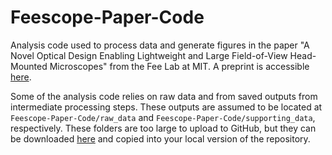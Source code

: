 # Feescope-Paper-Code
Analysis code used to process data and generate figures in the paper "A Novel Optical Design Enabling Lightweight and Large Field-of-View Head-Mounted Microscopes" from the Fee Lab at MIT. A preprint is accessible [here](https://www.biorxiv.org/content/10.1101/2021.09.03.458947v2).

Some of the analysis code relies on raw data and from saved outputs from intermediate processing steps. These outputs are assumed to be located at `Feescope-Paper-Code/raw_data` and `Feescope-Paper-Code/supporting_data`, respectively. These folders are too large to upload to GitHub, but they can be downloaded [here](https://academictorrents.com/details/aa2a3d2f5ff0b3974871db47db57bc3dabf3c192) and copied into your local version of the repository.
